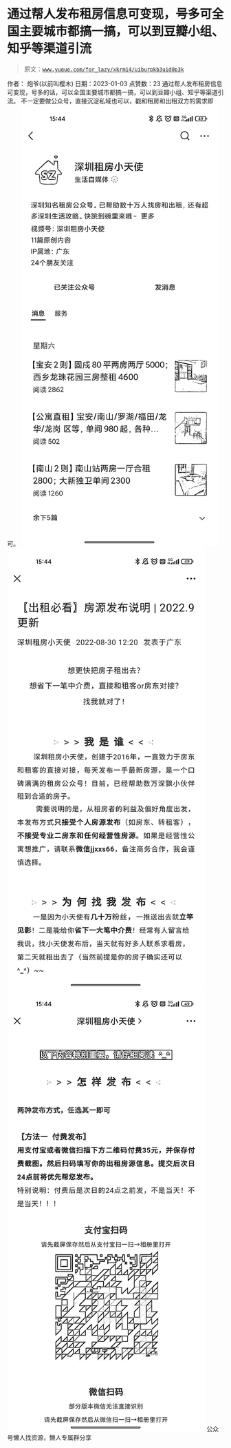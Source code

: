 # 通过帮人发布租房信息可变现，号多可全国主要城市都搞一搞，可以到豆瓣小组、知乎等渠道引流

> 原文：[`www.yuque.com/for_lazy/xkrm14/uiburpkb3uid0p3k`](https://www.yuque.com/for_lazy/xkrm14/uiburpkb3uid0p3k)

<ne-p id="uf23e9298" data-lake-id="uf23e9298"><ne-text id="u82db8286">作者： 炮爷(以前叫樱木)</ne-text></ne-p> <ne-p id="u78cf6cd7" data-lake-id="u78cf6cd7"><ne-text id="u457bd7e0">日期：2023-01-03</ne-text></ne-p> <ne-p id="u41dd9044" data-lake-id="u41dd9044"><ne-text id="uaca35aa3">点赞数：</ne-text><ne-text id="u54ebb42e" ne-bold="true">23</ne-text></ne-p> <ne-hole id="u0710e2a1" data-lake-id="u0710e2a1"><ne-card data-card-name="hr" data-card-type="block" id="jdBHa" data-event-boundary="card"><ne-p id="ufe8d180a" data-lake-id="ufe8d180a"><ne-text id="u8daa1c11">通过帮人发布租房信息可变现，号多的话，可以全国主要城市都搞一搞，可以到豆瓣小组、知乎等渠道引流。</ne-text></ne-p> <ne-p id="u60298858" data-lake-id="u60298858"><ne-text id="u701557e9">不一定要做公众号，直接沉淀私域也可以，戳和租房和出租双方的需求即可。</ne-text></ne-p> <ne-p id="ubc868562" data-lake-id="ubc868562"><ne-card data-card-name="image" data-card-type="inline" id="AAfKW" data-event-boundary="card">![](img/2b5e25cec5837a899f8dea0641fa3475.png)</ne-card></ne-p> <ne-p id="u5053abc4" data-lake-id="u5053abc4"><ne-card data-card-name="image" data-card-type="inline" id="Y9kHV" data-event-boundary="card">![](img/a2df9c0f59d1232769ac2f4f976a945b.png)</ne-card></ne-p> <ne-p id="ud5b4351c" data-lake-id="ud5b4351c"><ne-card data-card-name="image" data-card-type="inline" id="Py49K" data-event-boundary="card">![](img/94969b6995170a921ed07f0f81c07a5a.png)</ne-card></ne-p> <ne-hole id="uc597240c" data-lake-id="uc597240c"><ne-card data-card-name="hr" data-card-type="block" id="FXSQP" data-event-boundary="card"><ne-p id="u7f144b22" data-lake-id="u7f144b22"><ne-text id="ua21f86bc">公众号懒人找资源，懒人专属群分享</ne-text></ne-p></ne-card></ne-hole></ne-card></ne-hole>